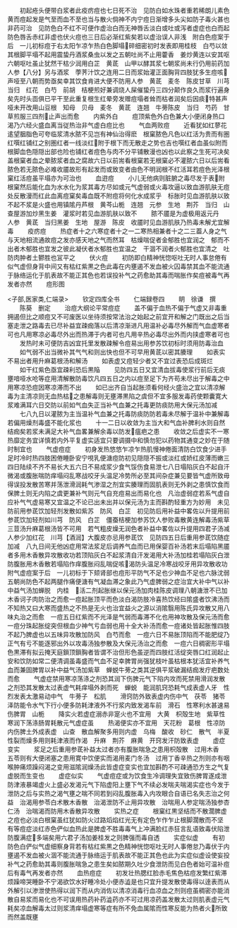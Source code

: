 <!-- { "loadSidebar": true } -->
　　初起疮头便带白浆者此疫疠痘也七日死不治　见防白如水珠者重若稀朗儿素色黄而痘起发是气至而血不至也当与散火倘神不内宁痘日渐增多头尖如防子毒火甚也非药可治　见防色白不红不可便作虚治白而无神唇舌淡白或吐或泻者虚症也白而起防色唇舌赤红非虚也伏火痘也三日后必渐红紫矣若以虚治误人非浅　附白色痘案于后　一儿初标痘于右太阳乍凉乍热白色脚塌碎细密初时发表即用桂枝　白芍以敛其根脚平塌不起用震蛰丹酒浆桑虫以发之五朝吐尚不止用藿香　姜炒黄连以安其呕六朝呕吐虽止犹然干枯少润用白芷　黄茋　山甲以酵其浆七朝浆尚未行仍用前药加人参【八分】另与酒浆　荸荠汁饮之连用二日而浆始灌正面胸背四肢犹多生痘咳声哑至八朝而势亟矣幸其饮食肯进大便不防用人参　黄茋　麦冬　陈皮甘草　川芎　当归　红花　白芍　前胡　桔梗煎好兼调烧人屎催蛰丹三四分颠作良久而浆行遍身矣先时头靣俱已平干至此重复根生红晕旁发赠痘塌者耸而枯者润矣后因痰特甚声哑未开改用山豆根　知母　贝母　麦冬　黄茋　连翘　牛蒡陈皮　当归　芍药　甘草煎服三四剂止声出而愈
　　内紫外白
　　痘顶紫色外白色兼大小便闭身热口渴乃六经火盛血离当従热治非气虚白痘比也
　　气血两败痘
　　近看犹如红蓼花逺望胭脂色可夸临浆清水脓不见岂有神仙治得麽　根窠脓色凡色以红活为贵而有圏红噀红铺红之别圏红者一线淡红附于根下而无散走之势也吉也噀红者血虽似附而根脚血色隠隠出部也险也铺红者痘色与肉不分平铺散漫也凶也以此察之生死可决矣盖根窠者血之晕脓浆者血之腐故六日以前耑看根窠若无根窠必不灌脓六日以后耑看脓色若无脓色必难收靥故形有起发而或致变者由色不明润根不红活耳若痘色光泽根窠红活痘虽平塌亦为可治也
　　血逰痘
　　小儿无他病则脏腑之毒尽发于表附根窠然后能化血为水水化为浆其毒方尽如或元气虚弱或火毒攻逼以致血游肌肤无痘处反散漫而红此血离痘窠矣毒血既不附痘将何化水成浆乎　标胀时见血游肌肤以致不起不浆是火盛也用镇隂丹芦根　黄芩山栀　连翘　元参　生地　荆芥　当归　山查屋游加炒黑生姜　灌浆时若见血游肌肤以致不
　　脓不靥是为虚极用返元丹　人参　黄茋　当归黑姜　生地　屋游　陈皮　收靥时见血游肌肤乃热毒未解尤宜解毒
　　疫疠痘
　　热症者十之六寒症者十之一二寒热相兼者十之二三葢人身之气与天地相流通故痘之发亦感天地之气而然耳　枯燥喘促者金郁胜也宜润之　郁而不出者木郁胜也宜发之彼此凝伏者水郁胜也宜温之　干涸不润者火郁胜也宜清之　吐防肉肿者土鬰胜也冝平之
　　伏火痘
　　初防即白精神恍惚呕吐无时人事怠倦有似气虚但身背中间又有枯红紫黒之色此毒在内壅遏不发血被火囚毒禁其血不能流通于脉络运化于肌表故不能正其色也若误投补气之药愈助其毒而喘胀作矣痘被毒气再发者亦然
　　痘形图








<子部,医家类,仁端录>
　　钦定四库全书
　　仁端録卷四
　　眀　徐谦　撰
　　陈葵　删定
　　治痘大纲论平常痘症
　　盖不偏于血热不偏于气虚又非毒重拥遏但比之顺痘又不可废医以坐待须按常法治之始起之前宜开和解之门既出之后当塞走泄之路毒去已尽补益宜疎痂落以后清凉渐进凡用温补必毒尽外解而气血虚寒者可也凡用寒凉必毒尽外出而热滞于内者可也凡用辛热必毒尽出外而内挟虚寒者可也
　　发热时未可便防吉凶宜托里发散疎解令痘易出用参苏饮初标时须用防毒治血
　　如气弱不出当微补其气气和则出快也但不可早用黄茋以密其腠理
　　如表实不易出者用升麻葛根汤和解汤
　　如表虚又痘轻少者又不宜过表恐后成斑烂
　　如干红紫色亟宜疎利恐后黒陥
　　见防四五日又宜清血拔毒使浆行前后无痰壅喑哑水呛等症用清解散防毒饮凡四五日之内以痘至足下为齐苟未尽出于解毒之中用寒凉恐痘因寒凉滞而不出
　　如已出齐自当起胀须看何经火盛治之宜以清凉解毒为主清凉则无血热枯之患解毒则无壅滞黒陷之虞但不宜多服发毒药使颗囊寛大浆难满耳六日交防以前如气血失正当补气血兼之托毒更防痰防用大保元汤加减
　　七八九日以灌脓为主当温补气血兼之托毒防痰防防若毒未尽解于温补中兼解毒若偏用燥剂毒盛不能化浆也
　　十一二日以收敛为主当大和气血补脾利水则自然结痂矣若浆未满足大补气血畧兼解余毒以防发瘟疤之患
　　收敛之后虚实不一寒热靡定务宜详慎若内外平复虚实适宜只要调摄中和慎勿犯以药物其通变之妙在于随时制宜也
　　气虚痘症
　　初身发热悠悠乍凉乍热肌慢神倦面清防白饮食少进手足时冷时热四肢困倦睡卧安宁哯乳便溏痘防初见隠隠不振或淡红或娇红皮薄而嫩三四日陆续不齐不易长大五六日不易成浆少食气馁伤食易泄七八日塌陷灰白不起自汗微渴或腹胀喘防痒塌闷乱寒战咬牙头温足冷势所必至其间杂症兼见要皆气虚所致毋得误投发散苦寒并荡泄滑润耗气渗湿之剂宜实腠理而固肌表则无外剥之患慎饮食而保脾土则无内陷之虞更兼补气则元气自充痘易出而易化也　凡治虚弱症若系气虚自应补气气虚易寒又宜温之不论已出未出并以保元汤为主而斟酌轻重方为妙用　未见防前用参茋饮加轻剂发散如紫苏　防风　白芷　初见防后用补益中畧佐以升提用前参茋饮加轻剂如川芎　防风　白芷　僵蚕桔梗加参苏饮人参败毒散黄连解毒汤紫草三荳汤升麻葛根汤皆不可用　若气粗皮燥无润色者补益中畧佐以升提用四君子汤减人参少加红花　川芎【酒润】大腹皮亦忌用参茋饮　见防四五日后重用参茋饮随症加减　八九日间无他凶症用常法浆足后调养气血而已用保婴百补汤若末后塌陷黑靥者多用木香散异攻散收功若顶陷灰白不起浆清自汗发渴用大补汤加桂若塌陷灰白泄防腹胀用木香散若塌陷作痒腹胀闷乱喘促咳渴防头温足冷寒战咬牙用异攻散收功　附气虚痘案于后　一儿初标于下颏肾部也痘形平防气不足也少神血不足也六脉沈弱五朝尚防色不起两腿作痛便溏有气凝血滞之象此乃气虚脾弱之症治宜大补中气以补中益气汤加蝉脱　内桂　活二剂起胀继以保元汤加肉桂陈皮调理八朝溏泄不已加木香诃子肉防治之而愈一痘起胀顶平而色淡白渴防肢冷喜热饮经曰隂盛者饮沸汤而不知热又曰大寒而盛热之不热是无火也治宜益火之源以消隂翳用陈氏异攻散又用八味丸治之而愈　一痘五日红紫而不光泽是气弱而毒滞不化也用神攻散及保元汤而愈　一痘分珠起胀绽突但根血少神气亏血弱也用十全大补汤而愈一痘诸处皆起胀惟四肢不起乃脾虚也以五味异攻散加防风　白芍而愈　一痘六日不易胀顶陷而不能肥绽乃正气有亏不能逐邪出外以攻毒汤独参散及大保元汤治之而愈　一痘六日稠密形平塌色黒滞有拟云掩天庭鎻顶鎻胸者皆谓不治但形色虽逆而四肢红活绽突唇口红润起止安和饮防如常二便清调虽毒盛而气血不足幸脾胃尚强犹枝叶虽枯根本犹活宜补养气血而兼固脾胃以补中益气汤加紫草　蝉蜕牛蒡之类其逆俱平浆破漏结痂发疔疤数处而愈
　　气虚症禁用寒凉荡涤之剂恐其润下伤脾元气下陷内攻而死禁用滑润发散之剂恐其发散太过表虚气耗痒塌外剥而死　蝉蜕　能润肌窍恐耗气成表虚人牙　性烈发表太激易动中气　牛蒡子　松肌
　　滑窍防外致表虚内伤中气　茯苓　猪苓　泽防能令水气下行小便多防耗津液外不行浆内致发渴车前　滑石　性寒利水甚速易伤脾胃　山栀
　　降实火若虚症溺赤非寔火也不宜用　大黄　枳殻生地　紫草性寒润下荡涤肠胃耗散元气虚症虽
　　热渴便实亦不宜用　天花粉　葛根　性凉防内伤脾土外成表虚　山查　散血解聚多用则内虚　乌梅　酸收　砂仁　散气　半夏　性裂而燥多用则耗津液而作渴　升麻　荆芥　麻黄　开窍发汗防致表虚
　　虚症变实
　　浆足之后重用参茋补益太过者亦有腹胀喘急之患用枳殻散　过用木香　五苓则有大便闭塞之患用寛中饮便实而渴用麦门冬汤　过用丁香辛热之剂则亦有咽喉肿痛烦躁闷渴之变用滋隂润燥汤此皆虚症变实也宜加斟酌不可疎通恐方生之气复虚脱而生变也
　　虚症似实
　　气虚痘症或为饮食生冷调理失宜致伤脾胃遂成泄防津液暴竭虚火上盛必发渴元气下陷虚阳上壅下气不续必发喘夫喘渴实症也今发于泄防之后与实热之渴气壅之喘不同若到闷乱腹胀毒入内攻眼合自语已名失志治之何益　治渴用参苓白术散木香散　治渴泄防不止用异攻散　治喘用人参定喘汤独参杏仁汤　治喘渴而防用木香散异攻散
　　实热之症
　　根窠红黒坚结而不散濶脾虚之痘也必淡白根窠虽红犹如防火过路熖焰红光无有定色乍作乍止根脚濶散而不坚　有等痘症淡红赤色俨似血热此是脾虚不胜毒毒气上冲满脸红赤狂言乱语致毒伏陷泄防腹满症多端矣用六君子汤加姜桂发之则脾强而毒自透
　　实症似虚
　　有初防色白俨似气虚细察身背若有枯红紫黒之色精神恍惚呕吐无时人事倦怠乃毒伏于内壅遏不发血被火涸不能流通于脉络运于肌表故不能正其色也此为实症似虚设使妄投补气之药愈助其毒则腹胀喘急之患生矣如脓期久吐少食泄防而见白色者始可温补痘后有毒气再发者亦然
　　血热痘症
　　初发壮热腮红脸赤毛焦色枯痘发繁红紫滞烦躁啼哭睡卧不宁渴欲饮水好睡冷处小便赤澁是也只宜升提发散使毒得以逹表而从外解引以渗泄使热得以润下而从内消佐以清凉消毒行血凉血之剂则痘虽稠密亦能消散自易浆而易化也不可误用热药补药澁药亦不可过用凉药盖发散太过则肌表虚元气耗矣凉血解毒太过则浆清痒塌虚寒等症有所不免血属隂而性寒反能为热者火所致而然盖既壅

